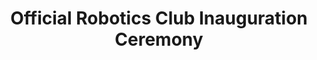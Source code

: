 ---
title: Official Robotics Club Inauguration Ceremony
description: The club is officially inaugurated by Prof. Debkumar Chakrabarti, Director, CIT Kokrajhar
start-date: 2017-08-15 08:30:00
place: Academic Building 1, CIT Kokrajhar
---